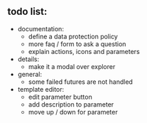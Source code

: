 ## todo list:
 - documentation:
    - define a data protection policy
    - more faq / form to ask a question
    - explain actions, icons and parameters
 - details:
   - make it a modal over explorer
 - general:
   - some failed futures are not handled
 - template editor:
   - edit parameter button
   - add description to parameter
   - move up / down for parameter
